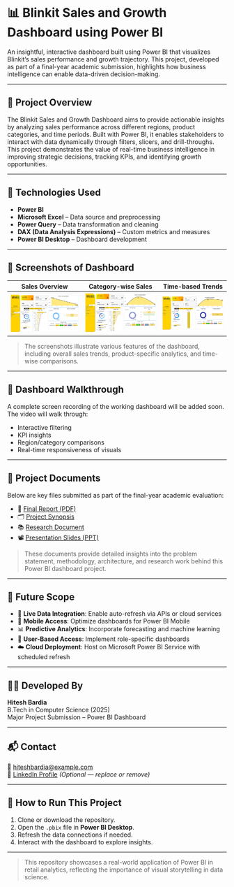 # 📊 Blinkit Sales and Growth Dashboard using Power BI

An insightful, interactive dashboard built using Power BI that visualizes Blinkit’s sales performance and growth trajectory. This project, developed as part of a final-year academic submission, highlights how business intelligence can enable data-driven decision-making.

---

## 📁 Project Overview

The Blinkit Sales and Growth Dashboard aims to provide actionable insights by analyzing sales performance across different regions, product categories, and time periods. Built with Power BI, it enables stakeholders to interact with data dynamically through filters, slicers, and drill-throughs. This project demonstrates the value of real-time business intelligence in improving strategic decisions, tracking KPIs, and identifying growth opportunities.

---

## 🧰 Technologies Used

- **Power BI**
- **Microsoft Excel** – Data source and preprocessing
- **Power Query** – Data transformation and cleaning
- **DAX (Data Analysis Expressions)** – Custom metrics and measures
- **Power BI Desktop** – Dashboard development

---

## 📸 Screenshots of Dashboard

| Sales Overview | Category-wise Sales | Time-based Trends |
|----------------|---------------------|--------------------|
| ![Dashboard 1](Screenshot%202025-05-07%20233226.png) | ![Dashboard 2](Screenshot%202025-05-07%20233820.png) | ![Dashboard 3](Screenshot%202025-05-08%20213648.png) |

> The screenshots illustrate various features of the dashboard, including overall sales trends, product-specific analytics, and time-wise comparisons.

---

## 🎥 Dashboard Walkthrough

A complete screen recording of the working dashboard will be added soon. The video will walk through:
- Interactive filtering
- KPI insights
- Region/category comparisons
- Real-time responsiveness of visuals

---

## 📄 Project Documents

Below are key files submitted as part of the final-year academic evaluation:

- 📘 [Final Report (PDF)](final%20report.pdf)
- 🗂️ [Project Synopsis](Hitesh%20bardia_Synopsis.pdf)
- 📚 [Research Document](Hiteshbardia_research.pdf)
- 📽️ [Presentation Slides (PPT)](Hitesh%20Bardia%20ppt.pdf)

> These documents provide detailed insights into the problem statement, methodology, architecture, and research work behind this Power BI dashboard project.

---

## 🔮 Future Scope

- 🔄 **Live Data Integration**: Enable auto-refresh via APIs or cloud services
- 📱 **Mobile Access**: Optimize dashboards for Power BI Mobile
- 📊 **Predictive Analytics**: Incorporate forecasting and machine learning
- 👥 **User-Based Access**: Implement role-specific dashboards
- ☁️ **Cloud Deployment**: Host on Microsoft Power BI Service with scheduled refresh

---

## 👨‍💻 Developed By

**Hitesh Bardia**  
B.Tech in Computer Science (2025)  
Major Project Submission – Power BI Dashboard

---

## 📬 Contact

📧 hiteshbardia@example.com  
🔗 [LinkedIn Profile](https://linkedin.com/in/hiteshbardia) *(Optional — replace or remove)*

---

## 📌 How to Run This Project

1. Clone or download the repository.
2. Open the `.pbix` file in **Power BI Desktop**.
3. Refresh the data connections if needed.
4. Interact with the dashboard to explore insights.

---

> This repository showcases a real-world application of Power BI in retail analytics, reflecting the importance of visual storytelling in data science.


